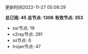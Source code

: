 更新时间2022-11-27 05:08:29

**总订阅: 45**
**总节点: 1306**
**有效节点: 353**
- ssr节点: 19
- v2ray节点: 281
- ss节点: 6
- trojan节点: 47
